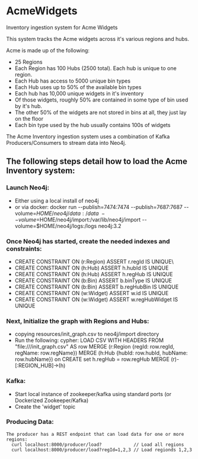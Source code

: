 # AcmeWidgets
Inventory ingestion system for Acme Widgets

This system tracks the Acme widgets across it's various regions and hubs.

Acme is made up of the following:

- 25 Regions
- Each Region has 100 Hubs (2500 total). Each hub is unique to one region.
- Each Hub has access to 5000 unique bin types
- Each Hub uses up to 50% of the available bin types
- Each hub has 10,000 unique widgets in it's inventory
- Of those widgets, roughly 50% are contained in some type of bin used by it's hub.
- The other 50% of the widgets are not stored in bins at all, they just lay on the floor
- Each bin type used by the hub usually contains 100s of widgets

The Acme Inventory ingestion system uses a combination of Kafka Producers/Consumers to stream data into Neo4j.

## The following steps detail how to load the Acme Inventory system:

### Launch Neo4j:

- Either using a local install of neo4j
- or via docker: docker run --publish=7474:7474 --publish=7687:7687 --volume=$HOME/neo4j/data:/data \
--volume=$HOME/neo4j/import:/var/lib/neo4j/import --volume=$HOME/neo4j/logs:/logs neo4j:3.2

### Once Neo4j has started, create the needed indexes and constraints:

- CREATE CONSTRAINT ON (r:Region) ASSERT r.regId IS UNIQUE\
- CREATE CONSTRAINT ON (h:Hub) ASSERT h.hubId IS UNIQUE
- CREATE CONSTRAINT ON (h:Hub) ASSERT h.regHub IS UNIQUE
- CREATE CONSTRAINT ON (b:Bin) ASSERT b.binType IS UNIQUE
- CREATE CONSTRAINT ON (b:Bin) ASSERT b.regHubBin IS UNIQUE
- CREATE CONSTRAINT ON (w:Widget) ASSERT w.id IS UNIQUE
- CREATE CONSTRAINT ON (w:Widget) ASSERT w.regHubWidget IS UNIQUE

### Next, Initialize the graph with Regions and Hubs:

- copying resources/init_graph.csv to neo4j/import directory
- Run the following: cypher:
LOAD CSV WITH HEADERS FROM "file:///init_graph.csv" AS row
MERGE (r:Region {regId: row.regId, regName: row.regName})
MERGE (h:Hub {hubId: row.hubId, hubName: row.hubName}) on CREATE set h.regHub = row.regHub
MERGE (r)-[:REGION_HUB]->(h)

### Kafka:

- Start local instance of zookeeper/kafka using standard ports (or Dockerized Zookeeper/Kafka)
- Create the 'widget' topic

### Producing Data:

    The producer has a REST endpoint that can load data for one or more regions: 
      curl localhost:8000/producer/load?            // Load all regions
      curl localhost:8000/producer/load?regId=1,2,3 // Load regionds 1,2,3
      
